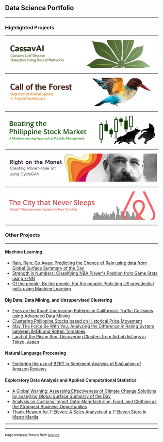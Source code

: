 ## Data Science Portfolio

---
### Highlighted Projects
---
[<img src="banners/cassavabanner.png?raw=true" width="500"/>](/pages/cassava.md)

---
[<img src="banners/forestbanner.png?raw=true" width="500"/>](/pages/forest.md)

---
[<img src="banners/stocksbanner.png?raw=true" width="500"/>](/pages/stocks_ml.md)

---
[<img src="banners/monetbanner.png?raw=true" width="500"/>](/pages/stocks_ml.md)

---
[<img src="banners/airbnbbanner.png?raw=true" width="500"/>](/pages/airbnb_rs.md)

---
### Other Projects
---

#### Machine Learning

- [Rain, Rain, Go Away: Predicting the Chance of Rain using data from Global Surface Summary of the Day](/pages/gsod_ml.md)
- [Strength in Numbers: Classifying NBA Player's Position from Game Stats using k-NN](/pages/nba.md)
- [Of the people, By the people, For the people: Pedicting US presidential polls using Machine Learning](/pages/elections.md)


#### Big Data, Data Mining, and Unsupervised Clustering

- [Eyes on the Road! Uncovering Patterns in California’s Traffic Collisions using Advanced Data Mining](/pages/traffic.md)
- [Clustering Philippine Stocks based on Historical Price Movement](/pages/stocks_dmw.md)
- [May The Force Be With You: Analyzing the Difference in Rating System between IMDB and Rotten Tomatoes](/pages/imdb.md)
- [Land of the Rising Sun: Uncovering Clusters from Airbnb listings in Tokyo, Japan](/pages/airbnb_tokyo.md)

#### Natural Language Processing
- [Exploring the use of BERT in Sentiment Analysis of Evaluation of Amazon Reviews](/pages/amazon.md)

#### Exploratory Data Analysis and Applied Computational Statistics
- [A Global Warning: Assessing Effectiveness of Climate Change Solutions by analyzing Global Surface Summary of the Day](/pages/gsod_eda.md)
- [Analysis on Customs Import Data: Manufacturing, Food, and Clothing as the Strongest Business Opportunities](/pages/customs.md)
- [Thank Heaven for 7-Eleven: A Sales Analysis of a 7-Eleven Store in Metro Manila](/pages/711)

---




---
<p style="font-size:11px">Page template forked from <a href="https://github.com/evanca/quick-portfolio">evanca</a></p>
<!-- Remove above link if you don't want to attibute -->
